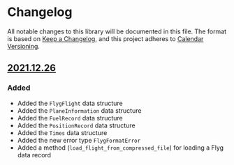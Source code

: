# Changelog
All notable changes to this library will be documented in this file. The format is based on [Keep a Changelog](https://keepachangelog.com/en/1.0.0/),
and this project adheres to [Calendar Versioning](https://calver.org/).

## [2021.12.26]

### Added
- Added the `FlygFlight` data structure
- Added the `PlaneInformation` data structure
- Added the `FuelRecord` data structure
- Added the `PositionRecord` data structure
- Added the `Times` data structure
- Added the new error type `FlygFormatError`
- Added a method (`load_flight_from_compressed_file`) for loading a Flyg data record

[2021.12.26]: https://github.com/flying7eleven/flyg-format/releases/tag/2021.12.26